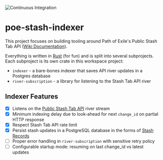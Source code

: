 ![Continuous Integration](https://github.com/maximumstock/poe-stash-indexer/workflows/Continuous%20Integration/badge.svg)

# poe-stash-indexer

This project focuses on building tooling around Path of Exile's Public Stash Tab API ([Wiki Documentation](https://pathofexile.gamepedia.com/Public_stash_tab_API)).

Everything is written in [Rust](https://www.rust-lang.org/) (for fun) and is split into several subprojects.
Each subproject is its own crate in this workspace project:

- `indexer` - a bare-bones indexer that saves API river updates in a Postgres database
- `river-subscription` - a library for listening to the Stash Tab API river

## Indexer Features

- [x] Listens on the [Public Stash Tab API](https://www.pathofexile.com/api/public-stash-tabs) river stream
- [x] Minimum indexing delay due to look-ahead for next `change_id` on partial HTTP response
- [x] Respect Stash Tab API rate limit
- [x] Persist stash updates in a PostgreSQL database in the forms of [Stash Records](indexer/migrations/2020-11-07-214742_stash_records/up.sql)
- [ ] Proper error handling in `river-subscription` with sensitive retry policy
- [ ] Configurable startup mode: resuming on last change_id vs latest updates
